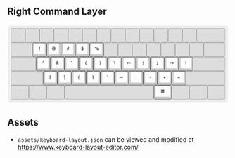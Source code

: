## Right Command Layer

![r_command_layer.png](assets/r_command_layer.png)

## Assets

- `assets/keyboard-layout.json` can be viewed and modified at https://www.keyboard-layout-editor.com/
